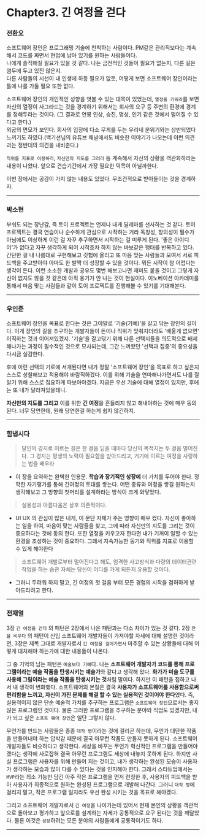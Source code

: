 # Chapter3. 긴 여정을 걷다

### 전환오

소프트웨어 장인은 프로그래밍 기술에 천착하는 사람이다. PM같은 관리직보다는 계속해서 코드를 짜면서 현업에 남아 있기를 원하는 사람들이다.  
나에게 솔직해질 필요가 있을 것 같다. 나는 금전적인 것들이 필요가 없는지, 다른 길은 염두에 두고 있진 않은지.  
다른 사람들의 시선이 내 인생에 하등 필요가 없듯, 어떻게 보면 소프트웨어 장인이라는 틀에 나를 가둘 필요 또한 없다.

소프트웨어 장인의 개인적인 성향을 엿볼 수 있는 대목이 있었는데, `열정을 키워라`를 보면 자신의 열정이 사그라드는 것을 경계하기 위해서는
회사의 요구 등 주변의 환경에 경계를 정해두라는 것이다. (그 결과로 연봉 인상, 승진, 명성, 인기 같은 것에서 멀어질 수 있다고 한다.)  
외곬의 면모가 보인다. 회사의 입장에 다소 무게를 두는 우리네 분위기와는 상반되었다 느끼기도 하였다.(백기선님의 유튜브 채널에서도 비슷한 이야기가 나오는데 이런 의견과는 정반대의 의견을 내비춘다.)

`직위를 지표로 이용하라`, `자신만의 지도를 그려라` 등 계속해서 자신의 상황을 객관화하라는 내용이 나왔다. 앞으로 견습기간에서 가장 필요한 덕목이 아닐까한다.

이번 장에서는 공감이 가지 않는 내용도 있었다. 무조건적으로 받아들이는 것을 경계하자.

---
### 박소현

부숴도 되는 장난감, 즉 토이 프로젝트는 언제나 내게 딜레마를 선사하는 것 같다. 토이 프로젝트는 결국 연습이나 순수하게 관심으로 시작하는 거라 독창성, 창의성이 필수가 아님에도 이상하게 이런 걸 자꾸 추구하면서 시작하는 걸 미루게 된다. '좋은 아이디어'가 없다고 자꾸 생각하게 되어 시작조차 하지 않는 바보같은 행태를 반복하고 있다. 간단한 걸 내 나름대로 구현해보고 깃헙에 올리고 또 마음 맞는 사람들과 모여서 서로 피드백을 주고받아야 아마도 한 발짝 더 성장할 수 있을 것이다. 뭐든 시작이 참 어렵다는 생각이 든다. 이런 소소한 개발과 공유도 몇번 해보고나면 재미도 붙을 것이고 그렇게 자신이 없지도 않을 것 같은데 아직 용기가 안 나는 것이 현실이다. 이노베이션 아카데미를 통해서 마음 맞는 사람들과 같이 토이 프로젝트를 진행해볼 수 있기를 기대해본다. 

---
### 우인준

소프트웨어 장인을 목표로 한다는 것은 그야말로 '기술(기예)'을 갈고 닦는 장인의 길이다. 이게 장인의 길을 추구하는 개발자들이 돈이나 직위가 맞춰지더라도 '배울게 없으면' 이직하는 것과 이어져있겠지. '기술'을 갈고닦기 위해 다른 선택지들을 의도적으로 배제해나가는 과정이 필수적인 것으로 묘사되는데, 그간 느껴왔던 '선택과 집중'의 중요성을 다시금 실감한다. 

후에 이런 선택의 기로에 서개된다면 내가 정말 '소프트웨어 장인'을 목표로 하고 싶은지 스스로 성찰해보고 적용해야 바람직하겠다. 이를 위해 기술을 연마해나가면서도 나를 잘 알기 위해 스스로 집요하게 파보아야겠다. 지금은 우선 기술에 대해 열정이 있지만, 후에는 또 내가 달라져있을테니.

**자신만의 지도를 그리고** 이를 위한 **긴 여정**을 흔들리지 않고 해내야하는 것에 매우 동의된다. 너무 당연한데, 원래 당연한걸 하는게 쉽지 않긴하지.

---
### 힘냅시다

> 달인의 경지로 이르는 길은 한 걸음 딛을 때마다 당신의 목적지는 두 걸음 멀어진다. 
> 그 경지는 평생의 노력이 필요함을 받아드리고, 거기에 이르는 여정을 사랑하는 법을 배우라

- 이 장을 요약하는 완벽한 인용문. **학습과 장기적인 성장에** 더 가치를 두어야 한다. 정학한 자기평가를 통해 긴여정의 토대를 쌓는다. 어떤 종류와 여정을 쌓길 원하는지 생각해보고 그 방향의 첫머리를 설계하라는 방식이 크게 와닿았다.

> 실용성과 아름다움은 상호 의존적이다.

- UI UX 의 관심이 많은 내게, 이 문단 자체가 주는 영향이 매우 컸다. 자신이 좋아하는 일을 하여, 마음이 맞는 사람들을 찾고, 그에 따라 자신만의 지도를 그리는 것이 중요하다는 것에 동의 한다. 또한 열정을 키우고자 한다면 내가 기꺼이 일할 수 있는 환경을 조성하는 것이 중요하다. 그래서 지속가능한 동기와 직위를 지표로 이용할 수 있게 해야한다

> 소프트웨어 개발로부터 멀어진다고 해도, 엄격한 사고방식과 다량의 데이터관련 작업을 하는 습관 자체는 당신이 어디를 가게 되든지 유용할 것이다.

- 그러니 두려워 하지 말고, 긴 여정의 첫 걸음 부터 모든 경험의 시작을 겸허하게 받아드리려고 한다.

---

### 전재열
3장 `긴 여정을 걷다` 의 패턴은 2장에서 나온 패턴과는 다소 차이가 있는 것 같다. 2장 `잔을 비우다` 의 패턴이 신입 소프트웨어 개발자들이 가져야할 자세에 대해 설명한 것이라면, 3장은 제목 그대로 개발자로서 `긴 여정을 걸어가면서` 마주할 수 있는 상황들에 대해 어떻게 대처해야 하는가에 대한 내용들이 나온다. 

그 중 기억의 남는 패턴은 `예술보다 기예`다. 나는 **소프트웨어 개발자가 코드를 통해 프로그램이라는 예술 작품을 탄생시키는 예술가**와 같다고 생각해 왔다. **화가가 미술 도구를 사용해 그림이라는 예술 작품을 탄생시키는 것**처럼 말이다. 
하지만 이 패턴을 접하고 나서 내 생각이 변화했다. 소프트웨어의 본질은 결국 **사용자가 소프트웨어를 사용함으로써 편리함을 느끼고, 자신이 가진 문제를 해결 할 수 있는 실용적인 것이어야 한다**였다. 
즉, 실용적이지 않은 단순 예술적 가치를 추구하는 프로그램은 `소프트웨어 장인`으로서는 좋지 않은 프로그램인 것이다. 물론 그러한 프로그램을 추구하는 분야와 직업도 있겠지만, 내가 되고 싶은 `소프트 웨어 장인`은 일단 그렇지 않다.

무언가를 만드는 사람들은 종종 `대작 병`이라는 것에 걸리곤 하는데, 무언가 대단한 작품을 만들어내야 하는 압박감 때문에 결국 아무런 작품도 만들지 못하게 된다. 소프트웨어 개발자들도 비슷하다고 생각한다. 세상을 바꾸는 무언가 혁신적인 프로그램을 만들어야 겠다는 생각에 사로잡혀 결국 아무런 프로그램도 세상에 내놓지 못하게 된다. 하지만 사실 프로그램은 사용자를 위해 만들어 지는 것이고, 내가 생각하는 완성된 모습이 사용자가 생각하는 모습과 많이 다를 수 있다는 것을 인지해야 한다. 그래서 스타트업에서는 `MVP`라는 최소 기능만 담긴 아주 작은 프로그램을 먼저 런칭한 후, 사용자의 피드백을 받아 사용자가 최종적으로 원하는 완성된 프로그램으로 개발해 나간다. 그러니 `대작 병`에 걸리지 말고, 작은 프로그램 일지라도 우선 완성 시키는 것을 목표로 해야겠다.

그리고 소프트웨어 개발자로서 `긴 여정`을 나아가는데 있어서 현재 본인의 상황을 객관적으로 돌아보고 평가하고 앞으로를 설계하는 자세가 공통적으로 요구 된다는 것을 깨달았다. 물론 이것은 `성장`하려는 모든 분야의 사람들에게 공통적이기도 하다. 

---
